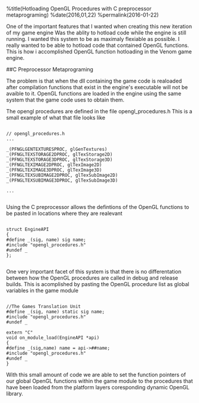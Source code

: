 %title(Hotloading OpenGL Procedures with C preprocessor metaprograming)
%date(2016,01,22)
%permalink(2016-01-22)

One of the important features that I wanted when creating this new iteration of my game engine
Was the ablity to hotload code while the engine is still running.  I wanted this system to be as maximaly flexiable
as possible.  I really wanted to be able to hotload code that contained OpenGL functions.  This is how i accomplished
OpenGL function hotloading in the Venom game engine.

##C Preprocessor Metaprograming


The problem is that when the dll containing the game code is realoaded after compilation functions that
exist in the engine's executable will not be avaible to it.  OpenGL functions are loaded in the engine
using the same system that the game code uses to obtain them.

The opengl procedures are defined in the file opengl_procedures.h
This is a small example of what that file looks like

```

// opengl_procedures.h
...

_(PFNGLGENTEXTURESPROC, glGenTextures)
_(PFNGLTEXSTORAGE2DPROC, glTexStorage2D)
_(PFNGLTEXSTORAGE3DPROC, glTexStorage3D)
_(PFNGLTEXIMAGE2DPROC, glTexImage2D)
_(PFNGLTEXIMAGE3DPROC, glTexImage3D)
_(PFNGLTEXSUBIMAGE2DPROC, glTexSubImage2D)
_(PFNGLTEXSUBIMAGE3DPROC, glTexSubImage3D)

...


```

Using the C preprocessor allows the defintions of the OpenGL functions to be pasted in locations where
they are realevant

```

struct EngineAPI
{
#define _(sig, name) sig name;
#include "opengl_procedures.h"
#undef _
};


```

One very important facet of this system is that there is no differentation between how the
OpenGL procedures are called in debug and release builds.  This is acomplished by pasting the OpenGL
procedure list as global variables in the game module

```

//The Games Translation Unit
#define _(sig, name) static sig name;
#include "opengl_procedures.h"
#undef _

extern "C"
void on_module_load(EngineAPI *api)
{
#define _(sig,name) name = api->##name;
#include "opengl_procedures.h"
#undef _
}

```

With this small amount of code we are able to set the function pointers of our global OpenGL functions
within the game module to the procedures that have been loaded from the platform layers coresponding dynamic
OpenGL library.
